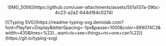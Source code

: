<p align="center">![IMG_5056](https://github.com/user-attachments/assets/501a137a-09bc-4c23-a2a2-644d184c0274)</p>
[![Typing SVG](https://readme-typing-svg.demolab.com?font=Playfair+Display&letterSpacing=-1px&pause=1000&color=899074C3&width=435&lines=%22I...want+to+see+things+no+one+can%22)](https://git.io/typing-svg)
